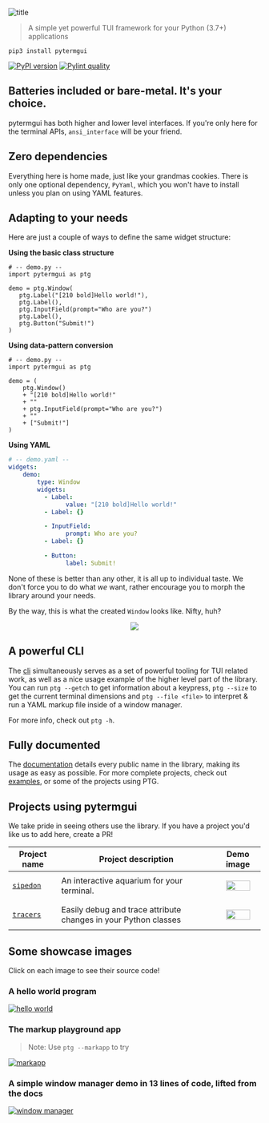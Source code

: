 <!-- TODO: these colors could be randomly generated -->
![title](https://github.com/bczsalba/pytermgui/raw/master/assets/title.png)

> A simple yet powerful TUI framework for your Python (3.7+) applications
```
pip3 install pytermgui
```

[![PyPI version](https://raw.githubusercontent.com/bczsalba/pytermgui/master/assets/badges/version.svg)](https://pypi.org/project/pytermgui)
[![Pylint quality](https://raw.githubusercontent.com/bczsalba/pytermgui/master/assets/badges/quality.svg)](https://github.com/bczsalba/pytermgui/blob/master/utils/create_badge.py)


Batteries included or bare-metal. It's your choice.
---------------------------------------------------

pytermgui has both higher and lower level interfaces. If you're only here for the terminal APIs, `ansi_interface` will be your friend.

Zero dependencies
-----------------

Everything here is home made, just like your grandmas cookies. There is only one optional dependency, `PyYaml`, which you won't have to install unless you plan on using YAML features.

Adapting to your needs
----------------------

Here are just a couple of ways to define the same widget structure:

**Using the basic class structure**

```python3
# -- demo.py --
import pytermgui as ptg

demo = ptg.Window(
   ptg.Label("[210 bold]Hello world!"),
   ptg.Label(),
   ptg.InputField(prompt="Who are you?")
   ptg.Label(),
   ptg.Button("Submit!")
)
```

**Using data-pattern conversion**

```python3
# -- demo.py --
import pytermgui as ptg

demo = (
    ptg.Window()
    + "[210 bold]Hello world!"
    + ""
    + ptg.InputField(prompt="Who are you?")
    + ""
    + ["Submit!"]
)
```


**Using YAML**

```yaml
# -- demo.yaml --
widgets:
    demo:
        type: Window
        widgets:
          - Label:
                value: "[210 bold]Hello world!"
          - Label: {}

          - InputField:
                prompt: Who are you?
          - Label: {}

          - Button:
                label: Submit!
```

None of these is better than any other, it is all up to individual taste. We don't force you to do
what *we* want, rather encourage you to morph the library around your needs.

By the way, this is what the created `Window` looks like. Nifty, huh?

<p align="center">
    <img src="https://raw.githubusercontent.com/bczsalba/pytermgui/master/assets/demos/versatility.png">
</p>


A powerful CLI
--------------

The [cli](/pytermgui/cmd.py) simultaneously serves as a set of powerful tooling for TUI related work, as well as a nice usage example of the higher level part of the library. You can run `ptg --getch` to get information about a keypress, `ptg --size` to get the current terminal dimensions and `ptg --file <file>` to interpret & run a YAML markup file inside of a window manager.

For more info, check out `ptg -h`.


Fully documented
----------------

The [documentation](https://bczsalba.github.io/pytermgui/pytermgui.html) details every public name in the library, making its usage as easy as possible. For more complete projects, check out [examples](/examples), or some of the projects using PTG.


Projects using pytermgui
------------------------

We take pride in seeing others use the library. If you have a project you'd like us to add here, create a PR!

<!-- Add your project below. Try to keep an alphabetical order. -->

| Project name  | Project description | Demo image|
----------------|---------------------|------------
| [`sipedon`](https://github.com/bczsalba/sipedon) | An interactive aquarium for your terminal. | <p align="center"><img src="https://github.com/bczsalba/pytermgui/blob/master/assets/demos/sipedon.png?raw=true" width=80%></p> |
| [`tracers`](https://github.com/bczsalba/tracers) | Easily debug and trace attribute changes in your Python classes | <p align="center"><img src="https://github.com/bczsalba/pytermgui/blob/master/assets/demos/tracers.png?raw=true" width=80%></p> |


Some showcase images
--------------------

Click on each image to see their source code!

### A hello world program

[![hello world](https://raw.githubusercontent.com/bczsalba/pytermgui/master/assets/demos/hello_world.png)](examples/hello_world.yaml)


### The markup playground app

> Note: Use `ptg --markapp` to try

[![markapp](https://raw.githubusercontent.com/bczsalba/pytermgui/master/assets/demos/markapp.png)](pytermgui/cmd.py)


### A simple window manager demo in 13 lines of code, lifted from the docs

[![window manager](https://raw.githubusercontent.com/bczsalba/pytermgui/master/assets/docs/wm_demo.gif)](https://bczsalba.github.io/pytermgui/pytermgui/window_manager.html)

